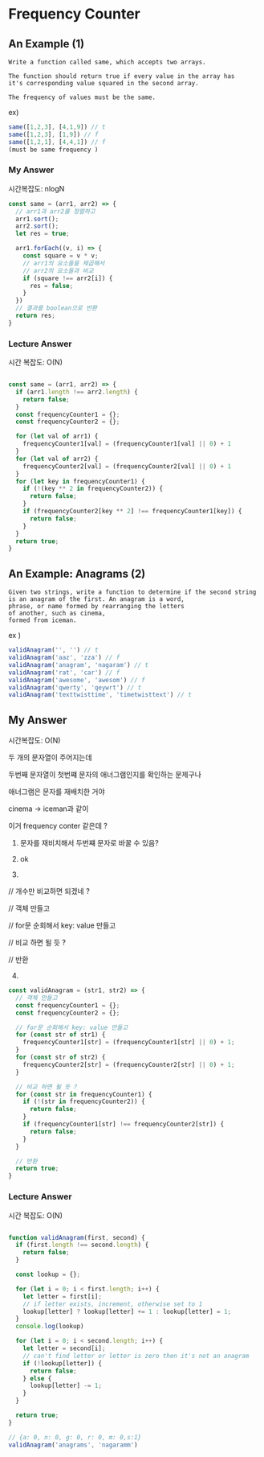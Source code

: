 # Frequency Counter

## An Example (1)
```
Write a function called same, which accepts two arrays.

The function should return true if every value in the array has 
it's corresponding value squared in the second array.

The frequency of values must be the same.
```

ex) 
``` javascript
same([1,2,3], [4,1,9]) // t
same([1,2,3], [1,9]) // f
same([1,2,1], [4,4,1]) // f
(must be same frequency )
```

### My Answer 

시간복잡도: nlogN

``` javascript
const same = (arr1, arr2) => {
  // arr1과 arr2를 정렬하고
  arr1.sort();
  arr2.sort();
  let res = true;

  arr1.forEach((v, i) => {
    const square = v * v;
    // arr1의 요소들을 제곱해서  
    // arr2의 요소들과 비교
    if (square !== arr2[i]) {
      res = false;
    }
  })
  // 결과를 boolean으로 반환
  return res;
}
 ```

### Lecture Answer 
시간 복잡도: O(N)
``` javascript

const same = (arr1, arr2) => {
  if (arr1.length !== arr2.length) {
    return false;
  }
  const frequencyCounter1 = {};
  const frequencyCounter2 = {};

  for (let val of arr1) {
    frequencyCounter1[val] = (frequencyCounter1[val] || 0) + 1
  } 
  for (let val of arr2) {
    frequencyCounter2[val] = (frequencyCounter2[val] || 0) + 1
  } 
  for (let key in frequencyCounter1) {
    if (!(key ** 2 in frequencyCounter2)) {
      return false;
    }
    if (frequencyCounter2[key ** 2] !== frequencyCounter1[key]) {
      return false;
    }
  }
  return true;
}
 ```

## An Example: Anagrams (2)

```
Given two strings, write a function to determine if the second string 
is an anagram of the first. An anagram is a word,
phrase, or name formed by rearranging the letters
of another, such as cinema, 
formed from iceman.
```

ex )  
``` javascript
validAnagram('', '') // t
validAnagram('aaz', 'zza') // f
validAnagram('anagram', 'nagaram') // t
validAnagram('rat', 'car') // f
validAnagram('awesome', 'awesom') // f
validAnagram('qwerty', 'qeywrt') // t
validAnagram('texttwisttime', 'timetwisttext') // t
``` 

## My Answer 
시간복잡도: O(N)

두 개의 문자열이 주어지는데 

두번째 문자열이 첫번쨰 문자의 애너그램인지를 확인하는 문제구나 

애너그램은 문자를 재배치한 거야 

cinema -> iceman과 같이

이거 frequency conter 같은데 ?

1. 문자를 재비치해서 두번쨰 문자로 바꿀 수 있음?

2. ok

3. 
// 개수만 비교하면 되겠네 ?

  // 객체 만들고 

  // for문 순회해서 key: value 만들고

  // 비교 하면 될 듯 ?

  // 반환


4. 
``` javascript
const validAnagram = (str1, str2) => {
  // 객체 만들고 
  const frequencyCounter1 = {};
  const frequencyCounter2 = {};

  // for문 순회해서 key: value 만들고
  for (const str of str1) {
    frequencyCounter1[str] = (frequencyCounter1[str] || 0) + 1;
  }
  for (const str of str2) {
    frequencyCounter2[str] = (frequencyCounter2[str] || 0) + 1;
  }

  // 비교 하면 될 듯 ?
  for (const str in frequencyCounter1) {
    if (!(str in frequencyCounter2)) {
      return false;
    }
    if (frequencyCounter1[str] !== frequencyCounter2[str]) {
      return false;
    }
  }

  // 반환
  return true;
}
```

### Lecture Answer

시간 복잡도: O(N)

``` javascript

function validAnagram(first, second) {
  if (first.length !== second.length) {
    return false;
  }

  const lookup = {};

  for (let i = 0; i < first.length; i++) {
    let letter = first[i];
    // if letter exists, increment, otherwise set to 1
    lookup[letter] ? lookup[letter] += 1 : lookup[letter] = 1;
  }
  console.log(lookup)

  for (let i = 0; i < second.length; i++) {
    let letter = second[i];
    // can't find letter or letter is zero then it's not an anagram
    if (!lookup[letter]) {
      return false;
    } else {
      lookup[letter] -= 1;
    }
  }

  return true;
}

// {a: 0, n: 0, g: 0, r: 0, m: 0,s:1}
validAnagram('anagrams', 'nagaramm')
```

